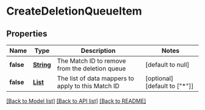 # CreateDeletionQueueItem
## Properties

Name | Type | Description | Notes
------------ | ------------- | ------------- | -------------
**false** | [**String**](string.md) | The Match ID to remove from the deletion queue | [default to null]
**false** | [**List**](string.md) | The list of data mappers to apply to this Match ID | [optional] [default to ["*"]]

[[Back to Model list]](../README.md#documentation-for-models) [[Back to API list]](../README.md#documentation-for-api-endpoints) [[Back to README]](../README.md)

